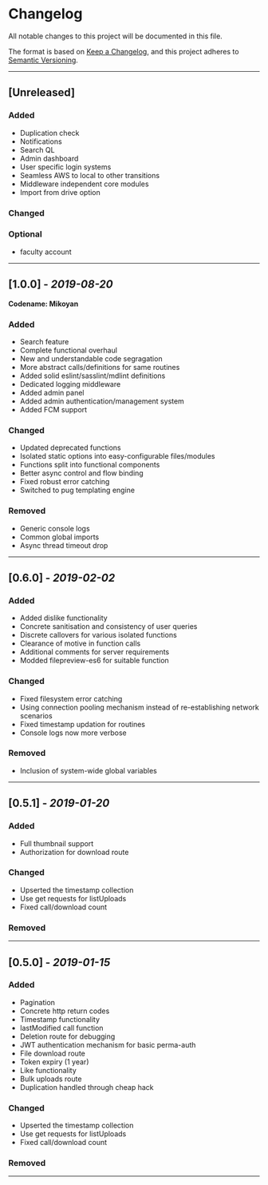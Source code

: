 # Changelog
All notable changes to this project will be documented in this file.

The format is based on [Keep a Changelog](https://keepachangelog.com/en/1.0.0/),
and this project adheres to [Semantic Versioning](https://semver.org/spec/v2.0.0.html).

---

## [Unreleased]
### Added
- Duplication check
-	Notifications
- Search QL
- Admin dashboard
- User specific login systems
- Seamless AWS to local to other transitions
- Middleware independent core modules
- Import from drive option

### Changed

###	Optional
-	faculty account

---

## [1.0.0] - *2019-08-20*
  __Codename: Mikoyan__
### Added
- Search feature
-	Complete functional overhaul
- New and understandable code segragation
- More abstract calls/definitions for same routines
- Added solid eslint/sasslint/mdlint definitions
- Dedicated logging middleware
- Added admin panel
- Added admin authentication/management system
- Added FCM support

### Changed
- Updated deprecated functions
- Isolated static options into easy-configurable files/modules
- Functions split into functional components
- Better async control and flow binding
-	Fixed robust error catching
- Switched to pug templating engine

### Removed
- Generic console logs
- Common global imports
- Async thread timeout drop

---

## [0.6.0] - *2019-02-02*
### Added
-	Added dislike functionality
-	Concrete sanitisation and consistency of user queries
-	Discrete callovers for various isolated functions
-	Clearance of motive in function calls
-	Additional comments for server requirements
-	Modded filepreview-es6 for suitable function

### Changed
-	Fixed filesystem error catching
-	Using connection pooling mechanism instead of re-establishing network scenarios
-	Fixed timestamp updation for routines
-	Console logs now more verbose

### Removed
-	Inclusion of system-wide global variables

---

## [0.5.1] - *2019-01-20*
### Added
-	Full thumbnail support
-	Authorization for download route

### Changed
-	Upserted the timestamp collection
-	Use get requests for listUploads
-	Fixed call/download count

### Removed

---

## [0.5.0] - *2019-01-15*
### Added
-	Pagination
-	Concrete http return codes
-	Timestamp functionality
-   lastModified call function
-	Deletion route for debugging
-	JWT authentication mechanism for basic perma-auth
-	File download route
-	Token expiry (1 year)
-	Like functionality
-	Bulk uploads route
-	Duplication handled through cheap hack

### Changed
-	Upserted the timestamp collection
-	Use get requests for listUploads
-	Fixed call/download count

### Removed

---

<!---
[Unreleased]: https://github.com/olivierlacan/keep-a-changelog/compare/v1.0.0...HEAD
[1.0.0]: https://github.com/olivierlacan/keep-a-changelog/compare/v0.3.0...v1.0.0
[0.3.0]: https://github.com/olivierlacan/keep-a-changelog/compare/v0.2.0...v0.3.0
[0.2.0]: https://github.com/olivierlacan/keep-a-changelog/compare/v0.1.0...v0.2.0
[0.1.0]: https://github.com/olivierlacan/keep-a-changelog/compare/v0.0.8...v0.1.0
[0.0.8]: https://github.com/olivierlacan/keep-a-changelog/compare/v0.0.7...v0.0.8
[0.0.7]: https://github.com/olivierlacan/keep-a-changelog/compare/v0.0.6...v0.0.7
[0.0.6]: https://github.com/olivierlacan/keep-a-changelog/compare/v0.0.5...v0.0.6
[0.0.5]: https://github.com/olivierlacan/keep-a-changelog/compare/v0.0.4...v0.0.5
[0.0.4]: https://github.com/olivierlacan/keep-a-changelog/compare/v0.0.3...v0.0.4
[0.0.3]: https://github.com/olivierlacan/keep-a-changelog/compare/v0.0.2...v0.0.3
[0.0.2]: https://github.com/olivierlacan/keep-a-changelog/compare/v0.0.1...v0.0.2
--->
